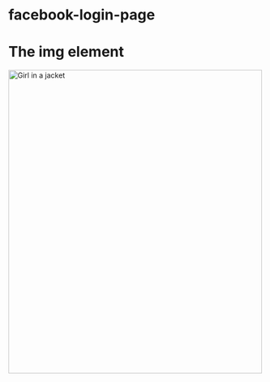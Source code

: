 # facebook-login-page
<!DOCTYPE html>
<html>
<body>

<h1>The img element</h1>

<img src="C:\Users\pooji\OneDrive\Pictures\Screenshots\Screenshot 2024-03-05 201017.png" alt="Girl in a jacket" width="500" height="600">

</body>
</html>
